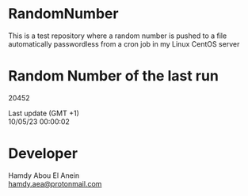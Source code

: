 # RandomNumber    
This is a test repository where a random number is pushed to a file automatically passwordless from a cron job in my Linux CentOS server    
# Random Number of the last run   
20452
      
Last update (GMT +1)    
10/05/23 00:00:02
# Developer    
Hamdy Abou El Anein   
hamdy.aea@protonmail.com
